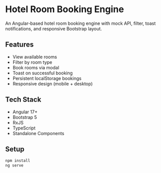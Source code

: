 # Hotel Room Booking Engine

An Angular-based hotel room booking engine with mock API, filter, toast notifications, and responsive Bootstrap layout.

## Features
- View available rooms
- Filter by room type
- Book rooms via modal
- Toast on successful booking
- Persistent localStorage bookings
- Responsive design (mobile + desktop)

## Tech Stack
- Angular 17+
- Bootstrap 5
- RxJS
- TypeScript
- Standalone Components

## Setup
```bash
npm install
ng serve
